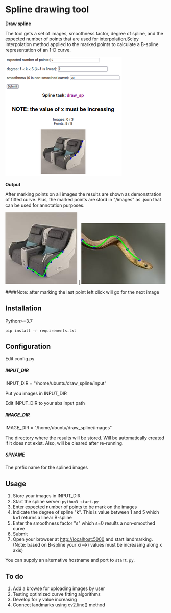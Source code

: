 # Spline drawing tool

__Draw spline__

The tool gets a set of images, smoothness factor, degree of spline, and the expected number of points that are used for interpolation.Scipy interpolation method applied to the marked points to calculate a B-spline representation of an 1-D curve.

![Demonstration of the tool in action](view.png)

__Output__

After marking points on all images the results are shown as demonstration of fitted curve. Plus, the marked points are stord in "/images" as .json that can be used for annotation purposes. 

![Demonstration of the tool in action](draw_sp_airchair.jpg) | ![Demonstration of the tool in action](draw_sp_snake2_k2_5.jpg)

####Note: after marking the last point left click will go for the next image

## Installation

Python>=3.7

```
pip install -r requirements.txt
```

## Configuration

Edit config.py

##### INPUT_DIR


INPUT_DIR = "/home/ubuntu/draw_spline/input"

Put you images in INPUT_DIR

Edit INPUT_DIR to your abs input path 

##### IMAGE_DIR
IMAGE_DIR = "/home/ubuntu/draw_spline/images"

The directory where the results will be stored. Will be automatically created if it does not exist. Also, will be cleared after re-running.

##### SPNAME

The prefix name for the splined images

## Usage 
1. Store your images in INPUT_DIR
2. Start the spline server: `python3 start.py`
3. Enter expected number of points to be mark on the images
4. Indicate the degree of spline "k". This is value between 1 and 5 which k=1 returns a linear B-spline
5. Enter the smoothness factor "s" which s=0 results a non-smoothed curve
6. Submit
7. Open your browser at [http://localhost:5000](http://localhost:5000) and start landmarking. (Note: based on B-spline your x(-->) values must be increasing along x axis)

You can supply an alternative hostname and port to `start.py`.

## To do 

1. Add a browse for uploading images by user
2. Testing optimized curve fitting algorithms
3. Develop for y value increasing
4. Connect landmarks using cv2.line() method

